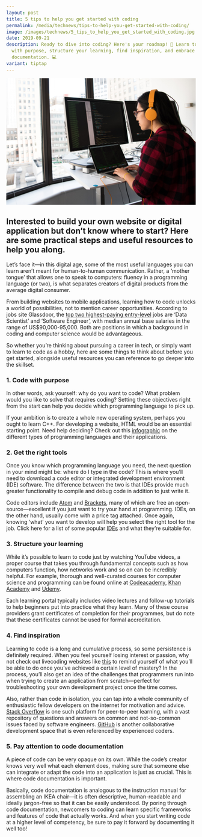 ```yaml
---
layout: post
title: 5 tips to help you get started with coding
permalink: /media/technews/tips-to-help-you-get-started-with-coding/
image: /images/technews/5_tips_to_help_you_get_started_with_coding.jpg
date: 2019-09-21
description: Ready to dive into coding? Here's your roadmap! 🚀 Learn to code
  with purpose, structure your learning, find inspiration, and embrace code
  documentation. 💻
variant: tiptap
---
```

![GovTech coding tips](/images/technews/5-tips-to-help-you-get-started-with-coding.png)

Interested to build your own website or digital application but don’t know where to start? Here are some practical steps and useful resources to help you along.
---

Let’s face it—in this digital age, some of the most useful languages you can learn aren’t meant for human-to-human communication. Rather, a ‘mother tongue’ that allows one to speak to computers: fluency in a programming language (or two), is what separates creators of digital products from the average digital consumer.

From building websites to mobile applications, learning how to code unlocks a world of possibilities, not to mention career opportunities. According to jobs site Glassdoor, the [top two highest-paying entry-level](https://www.glassdoor.com/blog/highest-paying-entry-level-jobs-19/) jobs are ‘Data Scientist’ and ‘Software Engineer’, with median annual base salaries in the range of US$90,000-95,000. Both are positions in which a background in coding and computer science would be advantageous.

So whether you’re thinking about pursuing a career in tech, or simply want to learn to code as a hobby, here are some things to think about before you get started, alongside useful resources you can reference to go deeper into the skillset. 

### **1. Code with purpose**

In other words, ask yourself: why do you want to code? What problem would you like to solve that requires coding? Setting these objectives right from the start can help you decide which programming language to pick up.

If your ambition is to create a whole new operating system, perhaps you ought to learn C++. For developing a website, HTML would be an essential starting point. Need help deciding? Check out this [infographic](https://lifehacker.com/learn-which-programming-language-to-choose-with-this-in-1669612111) on the different types of programming languages and their applications.

### **2. Get the right tools**

Once you know which programming language you need, the next question in your mind might be: where do I type in the code? This is where you’ll need to download a code editor or integrated development environment (IDE) software. The difference between the two is that IDEs provide much greater functionality to compile and debug code in addition to just write it. 

Code editors include [Atom](https://atom.io) and [Brackets](http://brackets.io/), many of which are free an open-source—excellent if you just want to try your hand at programming. IDEs, on the other hand, usually come with a price tag attached. Once again, knowing ‘what’ you want to develop will help you select the right tool for the job. Click here for a list of some popular [IDEs](https://www.keycdn.com/blog/best-ide) and what they’re suitable for.

### **3. Structure your learning**

While it’s possible to learn to code just by watching YouTube videos, a proper course that takes you through fundamental concepts such as how computers function, how networks work and so on can be incredibly helpful. For example, thorough and well-curated courses for computer science and programming can be found online at [Codeacademy](https://www.codecademy.com/catalog/subject/all), [Khan Academy](https://www.khanacademy.org/computing/computer-science) and [Udemy](https://www.udemy.com/courses/development/).

Each learning portal typically includes video lectures and follow-up tutorials to help beginners put into practice what they learn. Many of these course providers grant certificates of completion for their programmes, but do note that these certificates cannot be used for formal accreditation.

### **4. Find inspiration**

Learning to code is a long and cumulative process, so some persistence is definitely required. When you feel yourself losing interest or passion, why not check out livecoding websites like [this](https://www.education-ecosystem.com/projects) to remind yourself of what you’ll be able to do once you’ve achieved a certain level of mastery? In the process, you’ll also get an idea of the challenges that programmers run into when trying to create an application from scratch—perfect for troubleshooting your own development project once the time comes.

Also, rather than code in isolation, you can tap into a whole community of enthusiastic fellow developers on the internet for motivation and advice. [Stack Overflow](https://stackoverflow.com/) is one such platform for peer-to-peer learning, with a vast repository of questions and answers on common and not-so-common issues faced by software engineers. [GitHub](https://github.com/) is another collaborative development space that is even referenced by experienced coders.

### **5. Pay attention to code documentation**

A piece of code can be very opaque on its own. While the code’s creator knows very well what each element does, making sure that someone else can integrate or adapt the code into an application is just as crucial. This is where code documentation is important. 

Basically, code documentation is analogous to the instruction manual for assembling an IKEA chair—it is often descriptive, human-readable and ideally jargon-free so that it can be easily understood. By poring through code documentation, newcomers to coding can learn specific frameworks and features of code that actually works. And when you start writing code at a higher level of competency, be sure to pay it forward by documenting it well too!